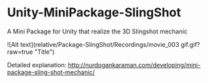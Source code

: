 # Unity-MiniPackage-SlingShot
A Mini Package for Unity that realize the 3D Slingshot mechanic

![Alt text](relative/Package-SlingShot/Recordings/movie_003 gif.gif?raw=true "Title")

Detailed explanation:
http://nurdogankaraman.com/developing/mini-package-sling-shot-mechanic/
